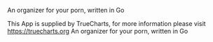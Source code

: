 An organizer for your porn, written in Go

This App is supplied by TrueCharts, for more information please visit https://truecharts.org
An organizer for your porn, written in Go
